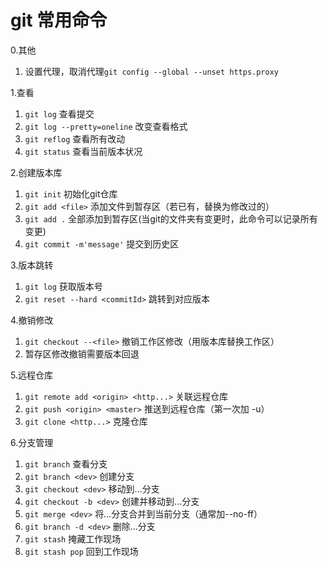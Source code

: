 # git 常用命令
0.其他

1. 设置代理，取消代理`git config --global --unset https.proxy`

1.查看 

   1. `git log` 查看提交
   2. `git log --pretty=oneline` 改变查看格式
   3. `git reflog` 查看所有改动
   4. `git status` 查看当前版本状况  

2.创建版本库
   1. `git init` 初始化git仓库
   2. `git add <file>` 添加文件到暂存区（若已有，替换为修改过的）
   3. `git add .` 全部添加到暂存区(当git的文件夹有变更时，此命令可以记录所有变更)
   4. `git commit -m'message'` 提交到历史区

3.版本跳转
   1. `git log` 获取版本号
   2. `git reset --hard <commitId>` 跳转到对应版本

4.撤销修改
   1. `git checkout --<file>` 撤销工作区修改（用版本库替换工作区）
   2. 暂存区修改撤销需要版本回退

5.远程仓库
   1. `git remote add <origin> <http...>` 关联远程仓库
   2. `git push <origin> <master>` 推送到远程仓库（第一次加 -u）
   3. `git clone <http...>` 克隆仓库

6.分支管理  
   1. `git branch` 查看分支
   2. `git branch <dev>` 创建分支
   3. `git checkout <dev>` 移动到...分支
   4. `git checkout -b <dev>` 创建并移动到...分支
   5. `git merge <dev>` 将...分支合并到当前分支（通常加--no-ff）
   6. `git branch -d <dev>` 删除...分支  
   7. `git stash` 掩藏工作现场
   8. `git stash pop` 回到工作现场 
